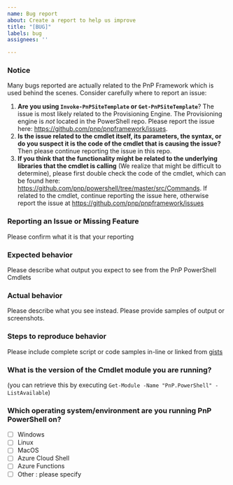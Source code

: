 ```yaml
---
name: Bug report
about: Create a report to help us improve
title: "[BUG]"
labels: bug
assignees: ''

---
```


### Notice
Many bugs reported are actually related to the PnP Framework which is used behind the scenes. Consider carefully where to report an issue:

1. **Are you using ```Invoke-PnPSiteTemplate``` or ```Get-PnPSiteTemplate```**? The issue is most likely related to the Provisioning Engine. The Provisioning engine is _not_ located in the PowerShell repo. Please report the issue here: https://github.com/pnp/pnpframework/issues.
1. **Is the issue related to the cmdlet itself, its parameters, the syntax, or do you suspect it is the code of the cmdlet that is causing the issue?** Then please continue reporting the issue in this repo.
1. **If you think that the functionality might be related to the underlying libraries that the cmdlet is calling** (We realize that might be difficult to determine), please first double check the code of the cmdlet, which can be found here: https://github.com/pnp/powershell/tree/master/src/Commands. If related to the cmdlet, continue reporting the issue here, otherwise report the issue at https://github.com/pnp/pnpframework/issues

### Reporting an Issue or Missing Feature
Please confirm what it is that your reporting

### Expected behavior 
Please describe what output you expect to see from the PnP PowerShell Cmdlets

### Actual behavior 
Please describe what you see instead. Please provide samples of output or screenshots.

### Steps to reproduce behavior
Please include complete script or code samples in-line or linked from [gists](https://gist.github.com/)

### What is the version of the Cmdlet module you are running?
(you can retrieve this by executing ```Get-Module -Name "PnP.PowerShell" -ListAvailable```)

### Which operating system/environment are you running PnP PowerShell on?
- [ ] Windows
- [ ] Linux
- [ ] MacOS
- [ ] Azure Cloud Shell
- [ ] Azure Functions
- [ ] Other : please specify
